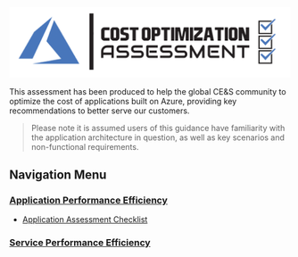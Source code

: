 [![Cost Optimization Assessment](/templates/media/costoptimization-icon.png "Performance Efficiency Assessment")](#)

This assessment has been produced to help the global CE&S community to optimize the cost of applications built on Azure, providing key recommendations to better serve our customers.

> Please note it is assumed users of this guidance have familiarity with the application architecture in question, as well as key scenarios and non-functional requirements.

## Navigation Menu

### [Application Performance Efficiency](./application.md) 
- [Application Assessment Checklist](./application.md#Application-Assessment-Checklist)


### [Service Performance Efficiency](./service.md)
